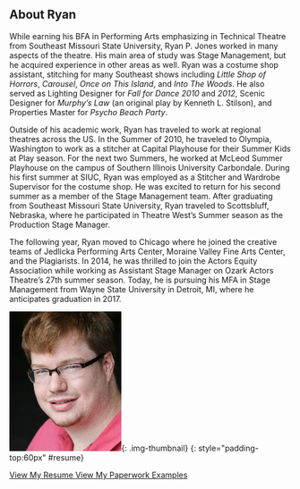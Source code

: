 About Ryan
----------

While earning his BFA in Performing Arts emphasizing in Technical Theatre from Southeast Missouri State University, Ryan P. Jones worked in many aspects of the theatre.
His main area of study was Stage Management, but he acquired experience in other areas as well.
Ryan was a costume shop assistant, stitching for many Southeast shows including *Little Shop of Horrors*, *Carousel*, *Once on This Island*, and *Into The Woods*.
He also served as Lighting Designer for *Fall for Dance 2010* and *2012*, Scenic Designer for *Murphy’s Law* (an original play by Kenneth L. Stilson), and Properties Master for *Psycho Beach Party*.

Outside of his academic work, Ryan has traveled to work at regional theatres across the US.
In the Summer of 2010, he traveled to Olympia, Washington to work as a stitcher at Capital Playhouse for their Summer Kids at Play season.
For the next two Summers, he worked at McLeod Summer Playhouse on the campus of Southern Illinois University Carbondale.
During his first summer at SIUC, Ryan was employed as a Stitcher and Wardrobe Supervisor for the costume shop.
He was excited to return for his  second summer as a member of the Stage Management team.
After graduating from Southeast Missouri State University, Ryan traveled to Scottsbluff, Nebraska, where he participated in Theatre West’s Summer season as the Production Stage Manager.

The following year, Ryan moved to Chicago where he joined the creative teams of Jedlicka Performing Arts Center, Moraine Valley Fine Arts Center, and the Plagiarists.
In 2014, he was thrilled to join the Actors Equity Association while working as Assistant Stage Manager on Ozark Actors Theatre’s 27th summer season.
Today, he is pursuing his MFA in Stage Management from Wayne State University in Detroit, MI, where he anticipates graduation in 2017.

![Ryan P. Jones](/static/img/Headshot.jpg){: .img-thumbnail}
{: style="padding-top:60px" #resume}

<a href="/download/Ryan-P-Jones_Resume_9-16-15.pdf" target="_blank" class="btn btn-default btn-lg">
<i class="fa fa-file-pdf-o fa-fw"></i> View My Resume
</a>

<a href="/download/Ryan%20P%20Jones%20Stage%20Management%20Paperwork%20Examples.pdf" target="_blank" class="btn btn-default btn-lg">
<i class="fa fa-files-o fa-fw"></i> View My Paperwork Examples
</a>
